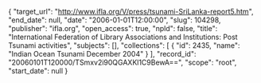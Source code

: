 {
  "target_url": "http://www.ifla.org/V/press/tsunami-SriLanka-report5.htm", 
  "end_date": null, 
  "date": "2006-01-01T12:00:00", 
  "slug": 104298, 
  "publisher": "ifla.org", 
  "open_access": true, 
  "npld": false, 
  "title": "International Federation of Library Associations and Institutions: Post Tsunami activities", 
  "subjects": [], 
  "collections": [
    {
      "id": 2435, 
      "name": "Indian Ocean Tsunami December 2004"
    }
  ], 
  "record_id": "20060101T120000/TSmxv2i90QGAXKl1C9BewA==", 
  "scope": "root", 
  "start_date": null
}

